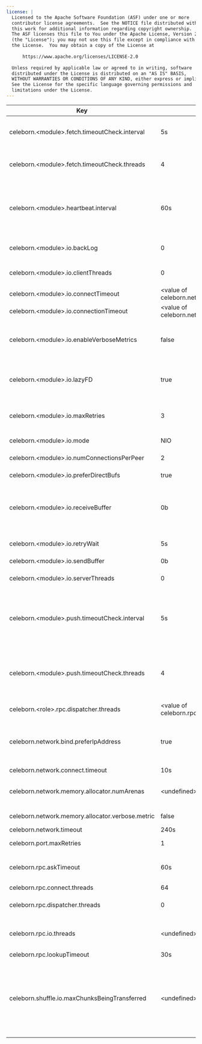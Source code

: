 ```yaml
---
license: |
  Licensed to the Apache Software Foundation (ASF) under one or more
  contributor license agreements.  See the NOTICE file distributed with
  this work for additional information regarding copyright ownership.
  The ASF licenses this file to You under the Apache License, Version 2.0
  (the "License"); you may not use this file except in compliance with
  the License.  You may obtain a copy of the License at
  
      https://www.apache.org/licenses/LICENSE-2.0
  
  Unless required by applicable law or agreed to in writing, software
  distributed under the License is distributed on an "AS IS" BASIS,
  WITHOUT WARRANTIES OR CONDITIONS OF ANY KIND, either express or implied.
  See the License for the specific language governing permissions and
  limitations under the License.
---
```


<!--begin-include-->
| Key | Default | Description | Since |
| --- | ------- | ----------- | ----- |
| celeborn.&lt;module&gt;.fetch.timeoutCheck.interval | 5s | Interval for checking fetch data timeout. It only support setting <module> to `data` since it works for shuffle client fetch data and should be configured on client side. | 0.3.0 | 
| celeborn.&lt;module&gt;.fetch.timeoutCheck.threads | 4 | Threads num for checking fetch data timeout. It only support setting <module> to `data` since it works for shuffle client fetch data and should be configured on client side. | 0.3.0 | 
| celeborn.&lt;module&gt;.heartbeat.interval | 60s | The heartbeat interval between worker and client. If setting <module> to `data`, it works for shuffle client push and fetch data and should be configured on client side. If setting <module> to `replicate`, it works for worker replicate data to peer worker and should be configured on worker side. | 0.3.0 | 
| celeborn.&lt;module&gt;.io.backLog | 0 | Requested maximum length of the queue of incoming connections. Default 0 for no backlog. |  | 
| celeborn.&lt;module&gt;.io.clientThreads | 0 | Number of threads used in the client thread pool. Default to 0, which is 2x#cores. |  | 
| celeborn.&lt;module&gt;.io.connectTimeout | &lt;value of celeborn.network.connect.timeout&gt; | Socket connect timeout. |  | 
| celeborn.&lt;module&gt;.io.connectionTimeout | &lt;value of celeborn.network.timeout&gt; | Connection active timeout. |  | 
| celeborn.&lt;module&gt;.io.enableVerboseMetrics | false | Whether to track Netty memory detailed metrics. If true, the detailed metrics of Netty PoolByteBufAllocator will be gotten, otherwise only general memory usage will be tracked. |  | 
| celeborn.&lt;module&gt;.io.lazyFD | true | Whether to initialize FileDescriptor lazily or not. If true, file descriptors are created only when data is going to be transferred. This can reduce the number of open files. |  | 
| celeborn.&lt;module&gt;.io.maxRetries | 3 | Max number of times we will try IO exceptions (such as connection timeouts) per request. If set to 0, we will not do any retries. |  | 
| celeborn.&lt;module&gt;.io.mode | NIO | Netty EventLoopGroup backend, available options: NIO, EPOLL. |  | 
| celeborn.&lt;module&gt;.io.numConnectionsPerPeer | 2 | Number of concurrent connections between two nodes. |  | 
| celeborn.&lt;module&gt;.io.preferDirectBufs | true | If true, we will prefer allocating off-heap byte buffers within Netty. |  | 
| celeborn.&lt;module&gt;.io.receiveBuffer | 0b | Receive buffer size (SO_RCVBUF). Note: the optimal size for receive buffer and send buffer should be latency * network_bandwidth. Assuming latency = 1ms, network_bandwidth = 10Gbps buffer size should be ~ 1.25MB. | 0.2.0 | 
| celeborn.&lt;module&gt;.io.retryWait | 5s | Time that we will wait in order to perform a retry after an IOException. Only relevant if maxIORetries > 0. | 0.2.0 | 
| celeborn.&lt;module&gt;.io.sendBuffer | 0b | Send buffer size (SO_SNDBUF). | 0.2.0 | 
| celeborn.&lt;module&gt;.io.serverThreads | 0 | Number of threads used in the server thread pool. Default to 0, which is 2x#cores. |  | 
| celeborn.&lt;module&gt;.push.timeoutCheck.interval | 5s | Interval for checking push data timeout. If setting <module> to `data`, it works for shuffle client push data and should be configured on client side. If setting <module> to `replicate`, it works for worker replicate data to peer worker and should be configured on worker side. | 0.3.0 | 
| celeborn.&lt;module&gt;.push.timeoutCheck.threads | 4 | Threads num for checking push data timeout. If setting <module> to `data`, it works for shuffle client push data and should be configured on client side. If setting <module> to `replicate`, it works for worker replicate data to peer worker and should be configured on worker side. | 0.3.0 | 
| celeborn.&lt;role&gt;.rpc.dispatcher.threads | &lt;value of celeborn.rpc.dispatcher.threads&gt; | Threads number of message dispatcher event loop for roles |  | 
| celeborn.network.bind.preferIpAddress | true | When `ture`, prefer to use IP address, otherwise FQDN. This configuration only takes effects when the bind hostname is not set explicitly, in such case, Celeborn will find the first non-loopback address to bind. | 0.3.0 | 
| celeborn.network.connect.timeout | 10s | Default socket connect timeout. | 0.2.0 | 
| celeborn.network.memory.allocator.numArenas | &lt;undefined&gt; | Number of arenas for pooled memory allocator. Default value is Runtime.getRuntime.availableProcessors, min value is 2. | 0.3.0 | 
| celeborn.network.memory.allocator.verbose.metric | false | Weather to enable verbose metric for pooled allocator. | 0.3.0 | 
| celeborn.network.timeout | 240s | Default timeout for network operations. | 0.2.0 | 
| celeborn.port.maxRetries | 1 | When port is occupied, we will retry for max retry times. | 0.2.0 | 
| celeborn.rpc.askTimeout | 60s | Timeout for RPC ask operations. It's recommended to set at least `240s` when `HDFS` is enabled in `celeborn.storage.activeTypes` | 0.2.0 | 
| celeborn.rpc.connect.threads | 64 |  | 0.2.0 | 
| celeborn.rpc.dispatcher.threads | 0 | Threads number of message dispatcher event loop. Default to 0, which is availableCore. | 0.3.0 | 
| celeborn.rpc.io.threads | &lt;undefined&gt; | Netty IO thread number of NettyRpcEnv to handle RPC request. The default threads number is the number of runtime available processors. | 0.2.0 | 
| celeborn.rpc.lookupTimeout | 30s | Timeout for RPC lookup operations. | 0.2.0 | 
| celeborn.shuffle.io.maxChunksBeingTransferred | &lt;undefined&gt; | The max number of chunks allowed to be transferred at the same time on shuffle service. Note that new incoming connections will be closed when the max number is hit. The client will retry according to the shuffle retry configs (see `celeborn.<module>.io.maxRetries` and `celeborn.<module>.io.retryWait`), if those limits are reached the task will fail with fetch failure. | 0.2.0 | 
<!--end-include-->

